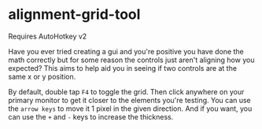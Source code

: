 # alignment-grid-tool
Requires AutoHotkey v2

Have you ever tried creating a gui and you're positive you have done the math correctly but for some reason the controls just aren't aligning how you expected? This aims to help aid you in seeing if two controls are at the same x or y position.

By default, double tap `F4` to toggle the grid. Then click anywhere on your primary monitor to get it closer to the elements you're testing. You can use the `arrow keys` to move it 1 pixel in the given direction. And if you want, you can use the `+` and `-` keys to increase the thickness.
